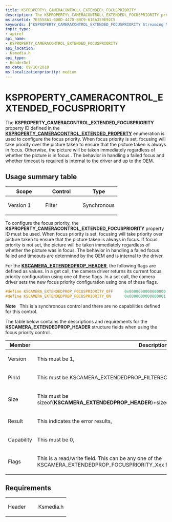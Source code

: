 ```yaml
---
title: KSPROPERTY\_CAMERACONTROL\_EXTENDED\_FOCUSPRIORITY
description: The KSPROPERTY\_CAMERACONTROL\_EXTENDED\_FOCUSPRIORITY property ID defined in the KSPROPERTY\_CAMERACONTROL\_EXTENDED\_PROPERTY enumeration is used to configure the focus priority.
ms.assetid: 7E3558A1-0D0D-4470-B9C9-61EA359E92C5
keywords: ["KSPROPERTY_CAMERACONTROL_EXTENDED_FOCUSPRIORITY Streaming Media Devices"]
topic_type:
- apiref
api_name:
- KSPROPERTY_CAMERACONTROL_EXTENDED_FOCUSPRIORITY
api_location:
- Ksmedia.h
api_type:
- HeaderDef
ms.date: 09/10/2018
ms.localizationpriority: medium
---
```


# KSPROPERTY\_CAMERACONTROL\_EXTENDED\_FOCUSPRIORITY


The **KSPROPERTY\_CAMERACONTROL\_EXTENDED\_FOCUSPRIORITY** property ID defined in the [**KSPROPERTY\_CAMERACONTROL\_EXTENDED\_PROPERTY**](https://docs.microsoft.com/windows-hardware/drivers/ddi/ksmedia/ne-ksmedia-ksproperty_cameracontrol_extended_property) enumeration is used to configure the focus priority. When focus priority is set, focusing will take priority over the picture taken to ensure that the picture taken is always in focus. Otherwise, the picture will be taken immediately regardless of whether the picture is in focus . The behavior in handling a failed focus and whether timeout is required is internal to the driver and up to the OEM.

## Usage summary table


<table>
<colgroup>
<col width="33%" />
<col width="33%" />
<col width="33%" />
</colgroup>
<thead>
<tr class="header">
<th>Scope</th>
<th>Control</th>
<th>Type</th>
</tr>
</thead>
<tbody>
<tr class="odd">
<td><p>Version 1</p></td>
<td><p>Filter</p></td>
<td><p>Synchronous</p></td>
</tr>
</tbody>
</table>

 

To configure the focus priority, the **KSPROPERTY\_CAMERACONTROL\_EXTENDED\_FOCUSPRIORITY** property ID must be used. When focus priority is set, focusing will take priority over picture taken to ensure that the picture taken is always in focus. If focus priority is not set, the picture will be taken immediately regardless of whether the picture was in focus. The behavior in handling a failed focus failed and timeouts are determined by the OEM and is internal to the driver.

For the [**KSCAMERA\_EXTENDEDPROP\_HEADER**](https://docs.microsoft.com/windows-hardware/drivers/ddi/ksmedia/ns-ksmedia-tagkscamera_extendedprop_header), the following flags are defined as values. In a get call, the camera driver returns its current focus priority configuration using one of these flags. In a set call, the camera driver sets the new focus priority configuration using one of these flags.

```cpp
#define KSCAMERA_EXTENDEDPROP_FOCUSPRIORITY_OFF     0x0000000000000000
#define KSCAMERA_EXTENDEDPROP_FOCUSPRIORITY_ON      0x0000000000000001
```

**Note**  
This is a synchronous control and there are no capabilities defined for this control.

 

The table below contains the descriptions and requirements for the **KSCAMERA\_EXTENDEDPROP\_HEADER** structure fields when using the focus priority control.

<table>
<colgroup>
<col width="50%" />
<col width="50%" />
</colgroup>
<thead>
<tr class="header">
<th>Member</th>
<th>Description</th>
</tr>
</thead>
<tbody>
<tr class="odd">
<td><p>Version</p></td>
<td><p>This must be 1,</p></td>
</tr>
<tr class="even">
<td><p>PinId</p></td>
<td><p>This must be KSCAMERA_EXTENDEDPROP_FILTERSCOPE (0xFFFFFFFF),</p></td>
</tr>
<tr class="odd">
<td><p>Size</p></td>
<td><p>This must be sizeof(<strong>KSCAMERA_EXTENDEDPROP_HEADER</strong>)+sizeof(<a href="https://docs.microsoft.com/windows-hardware/drivers/ddi/ksmedia/ns-ksmedia-tagkscamera_extendedprop_value" data-raw-source="[&lt;strong&gt;KSCAMERA_EXTENDEDPROP_VALUE&lt;/strong&gt;](https://docs.microsoft.com/windows-hardware/drivers/ddi/ksmedia/ns-ksmedia-tagkscamera_extendedprop_value)"><strong>KSCAMERA_EXTENDEDPROP_VALUE</strong></a>),</p></td>
</tr>
<tr class="even">
<td><p>Result</p></td>
<td><p>This indicates the error results,</p></td>
</tr>
<tr class="odd">
<td><p>Capability</p></td>
<td><p>This must be 0,</p></td>
</tr>
<tr class="even">
<td><p>Flags</p></td>
<td><p>This is a read/write field. This can be any one of the KSCAMERA_EXTENDEDPROP_FOCUSPRIORITY_Xxx flags defined above.</p></td>
</tr>
</tbody>
</table>

 

## Requirements

<table>
<colgroup>
<col width="50%" />
<col width="50%" />
</colgroup>
<tbody>
<tr class="odd">
<td><p>Header</p></td>
<td>Ksmedia.h</td>
</tr>
</tbody>
</table>
